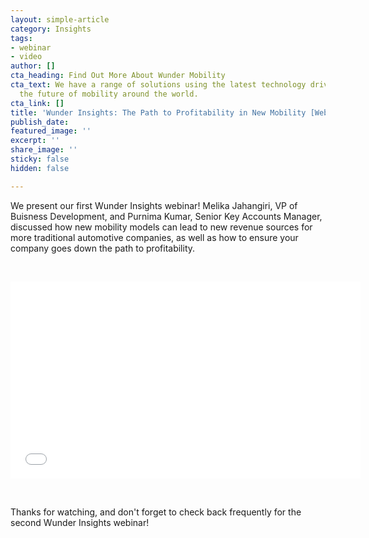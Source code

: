 ```yaml
---
layout: simple-article
category: Insights
tags:
- webinar
- video
author: []
cta_heading: Find Out More About Wunder Mobility
cta_text: We have a range of solutions using the latest technology driving forward
  the future of mobility around the world.
cta_link: []
title: 'Wunder Insights: The Path to Profitability in New Mobility [Webinar]'
publish_date: 
featured_image: ''
excerpt: ''
share_image: ''
sticky: false
hidden: false

---
```

We present our first Wunder Insights webinar! Melika Jahangiri, VP of Buisness Development, and Purnima Kumar, Senior Key Accounts Manager, discussed how new mobility models can lead to new revenue sources for more traditional automotive companies, as well as how to ensure your company goes down the path to profitability.  

<p> </p>

<iframe width="560" height="315" src="[https://www.youtube.com/watch?v=-3H5Im-xH5c&feature=youtu.be](https://www.youtube.com/watch?v=-3H5Im-xH5c&feature=youtu.be "https://www.youtube.com/watch?v=-3H5Im-xH5c&feature=youtu.be")" frameborder="0" allow="accelerometer; autoplay; encrypted-media; gyroscope; picture-in-picture" allowfullscreen></iframe>

<p> </p>

Thanks for watching, and don't forget to check back frequently for the second Wunder Insights webinar!